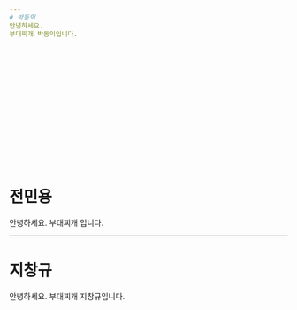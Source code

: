 ```yaml
---
# 박동익 
안녕하세요. 
부대찌개 박동익입니다.















---
```

# 전민용
안녕하세요. 
부대찌개 입니다.








---
# 지창규
안녕하세요.
부대찌개 지창규입니다.
